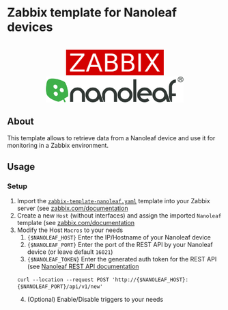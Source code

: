 # Zabbix template for Nanoleaf devices

<br />
<div align="center">
    <img src="https://raw.githubusercontent.com/amacado/zabbix-template-nanoleaf/main/docs/images/zabbix_logo.png" alt="Zabbix Server" height="60" />
    <img src="https://raw.githubusercontent.com/amacado/zabbix-template-nanoleaf/main/docs/images/nanoleaf_logo.png" alt="Nanoleaf®" height="60" />
</div>

## About
This template allows to retrieve data from a Nanoleaf device and use it for monitoring in a Zabbix environment.

## Usage
### Setup
1. Import the [`zabbix-template-nanoleaf.yaml`](/zabbix-template-nanoleaf.yaml) template into your Zabbix server (see [zabbix.com/documentation](https://www.zabbix.com/documentation/current/en/manual/xml_export_import/templates#importing)
2. Create a new `Host` (without interfaces) and assign the imported `Nanoleaf` template (see [zabbix.com/documentation](https://www.zabbix.com/documentation/6.0/en/manual/quickstart/host?hl=host%2CCreate%2Chost.)
3. Modify the Host `Macros` to your needs
    1. `{$NANOLEAF_HOST}` Enter the IP/Hostname of your Nanoleaf device
    2. `{$NANOLEAF_PORT}` Enter the port of the REST API by your Nanoleaf device (or leave default `16021`)
    3. `{$NANOLEAF_TOKEN}` Enter the generated auth token for the REST API (see [Nanoleaf REST API documentation](https://documenter.getpostman.com/view/1559645/RW1gEcCH#0fe71046-6a4b-46b7-ab05-9ea648b06c89)
    ```
    curl --location --request POST 'http://{$NANOLEAF_HOST}:{$NANOLEAF_PORT}/api/v1/new'
    ```
    4. (Optional) Enable/Disable triggers to your needs
